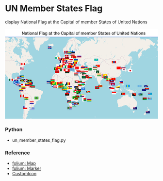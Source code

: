 UN Member States Flag
===============

display National Flag at the Capital of member States of United Nations

![un member states flag](https://github.com/ohwada/World_Countries/blob/main/folium/un_member_states_flag/screenshots/un_member_states_flag.png)

### Python  

- un_member_states_flag.py  

### Reference

- [folium: Map](https://python-visualization.github.io/folium/modules.html#folium.folium.Map)
- [folium: Marker](https://python-visualization.github.io/folium/modules.html#folium.map.Marker)
- [CustomIcon](https://python-visualization.github.io/folium/modules.html#folium.features.CustomIcon)



